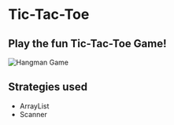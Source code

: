 # Tic-Tac-Toe
## Play the fun Tic-Tac-Toe Game!

![Hangman Game](https://image.flaticon.com/icons/png/128/1830/1830862.png)
## Strategies used 
- ArrayList
- Scanner
